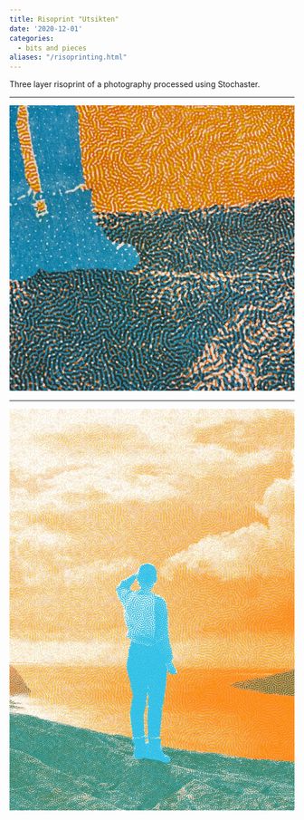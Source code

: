 ```yaml
---
title: Risoprint "Utsikten"
date: '2020-12-01'
categories: 
  - bits and pieces
aliases: "/risoprinting.html"
---
```


Three layer risoprint of a photography processed using Stochaster. 

---

![Physical format](utsikten1.jpg)

---

![Physical format](utsikten2.jpg)
